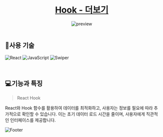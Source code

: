 <div align="center">
	<h1><a href="https://open-source7-xi.vercel.app/">Hook - 더보기</a></h1>
	<img src="https://github.com/user-attachments/assets/2531e7c8-af12-46e7-b694-f6416b2170ba" alt="preview" />
</div>

<br/>

## 🧩사용 기술
![React](https://img.shields.io/badge/react-%2320232a.svg?style=flat-square&logo=react&logoColor=%2361DAFB)
![JavaScript](https://img.shields.io/badge/-JavaScript-dc8d2d?style=flat-square&logo=javascript&logoColor=ffffff)
![Swiper](https://img.shields.io/badge/Swiper-6332F6?style=flat-square&logo=swiper&logoColor=white&style=flat-square)

<br/>

## 💻기능과 특징
> React Hook

React와 Hook 함수를 활용하여 데이터를 최적화하고, 사용자는 정보를 필요에 따라 추가적으로 확인할 수 있습니다. 이는 초기 데이터 로드 시간을 줄이며, 사용자에게 직관적인 인터페이스를 제공합니다.


![Footer](https://capsule-render.vercel.app/api?type=waving&color=5f6571&height=100&section=footer)